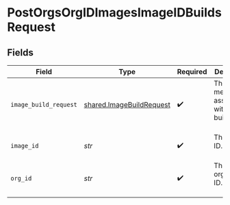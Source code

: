 # PostOrgsOrgIDImagesImageIDBuildsRequest


## Fields

| Field                                                                | Type                                                                 | Required                                                             | Description                                                          |
| -------------------------------------------------------------------- | -------------------------------------------------------------------- | -------------------------------------------------------------------- | -------------------------------------------------------------------- |
| `image_build_request`                                                | [shared.ImageBuildRequest](../../models/shared/imagebuildrequest.md) | :heavy_check_mark:                                                   | The metadata associated with the build.<br/><br/>                    |
| `image_id`                                                           | *str*                                                                | :heavy_check_mark:                                                   | The Image ID.<br/><br/>                                              |
| `org_id`                                                             | *str*                                                                | :heavy_check_mark:                                                   | The organization ID.<br/><br/>                                       |